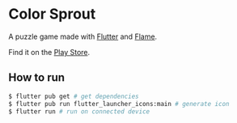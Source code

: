 # Color Sprout

A puzzle game made with [Flutter](https://flutter.dev/) and [Flame](https://flame-engine.org/).

Find it on the [Play Store](https://play.google.com/store/apps/details?id=com.shakilrafi.color_sprout).

## How to run

```bash
$ flutter pub get # get dependencies
$ flutter pub run flutter_launcher_icons:main # generate icon
$ flutter run # run on connected device
```
